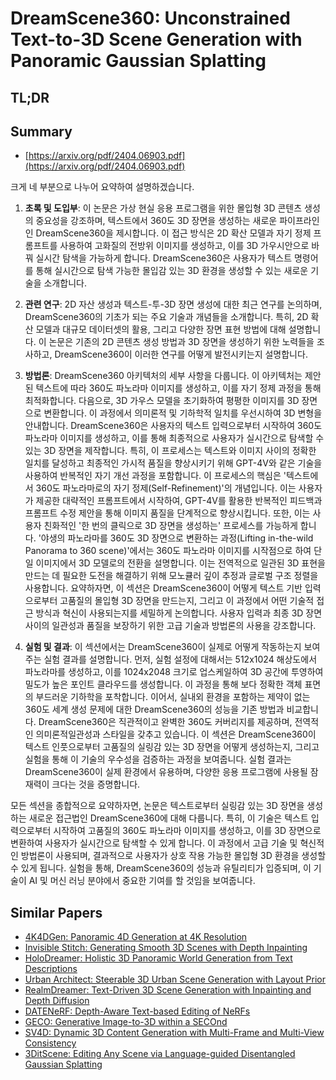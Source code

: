# DreamScene360: Unconstrained Text-to-3D Scene Generation with Panoramic Gaussian Splatting
## TL;DR
## Summary
- [https://arxiv.org/pdf/2404.06903.pdf](https://arxiv.org/pdf/2404.06903.pdf)

크게 네 부분으로 나누어 요약하여 설명하겠습니다.

1. **초록 및 도입부**: 이 논문은 가상 현실 응용 프로그램을 위한 몰입형 3D 콘텐츠 생성의 중요성을 강조하며, 텍스트에서 360도 3D 장면을 생성하는 새로운 파이프라인인 DreamScene360을 제시합니다. 이 접근 방식은 2D 확산 모델과 자기 정제 프롬프트를 사용하여 고화질의 전방위 이미지를 생성하고, 이를 3D 가우시안으로 바꿔 실시간 탐색을 가능하게 합니다. DreamScene360은 사용자가 텍스트 명령어를 통해 실시간으로 탐색 가능한 몰입감 있는 3D 환경을 생성할 수 있는 새로운 기술을 소개합니다.

2. **관련 연구**: 2D 자산 생성과 텍스트-투-3D 장면 생성에 대한 최근 연구를 논의하며, DreamScene360의 기초가 되는 주요 기술과 개념들을 소개합니다. 특히, 2D 확산 모델과 대규모 데이터셋의 활용, 그리고 다양한 장면 표현 방법에 대해 설명합니다. 이 논문은 기존의 2D 콘텐츠 생성 방법과 3D 장면을 생성하기 위한 노력들을 조사하고, DreamScene360이 이러한 연구를 어떻게 발전시키는지 설명합니다.
 
3. **방법론**: DreamScene360 아키텍처의 세부 사항을 다룹니다. 이 아키텍처는 제안된 텍스트에 따라 360도 파노라마 이미지를 생성하고, 이를 자기 정제 과정을 통해 최적화합니다. 다음으로, 3D 가우스 모델을 초기화하여 평평한 이미지를 3D 장면으로 변환합니다. 이 과정에서 의미론적 및 기하학적 일치를 우선시하여 3D 변형을 안내합니다. DreamScene360은 사용자의 텍스트 입력으로부터 시작하여 360도 파노라마 이미지를 생성하고, 이를 통해 최종적으로 사용자가 실시간으로 탐색할 수 있는 3D 장면을 제작합니다. 특히, 이 프로세스는 텍스트와 이미지 사이의 정확한 일치를 달성하고 최종적인 가시적 품질을 향상시키기 위해 GPT-4V와 같은 기술을 사용하여 반복적인 자기 개선 과정을 포함합니다. 이 프로세스의 핵심은 '텍스트에서 360도 파노라마로의 자기 정제(Self-Refinement)'의 개념입니다. 이는 사용자가 제공한 대략적인 프롬프트에서 시작하여, GPT-4V를 활용한 반복적인 피드백과 프롬프트 수정 제안을 통해 이미지 품질을 단계적으로 향상시킵니다. 또한, 이는 사용자 친화적인 '한 번의 클릭으로 3D 장면을 생성하는' 프로세스를 가능하게 합니다. '야생의 파노라마를 360도 3D 장면으로 변환하는 과정(Lifting in-the-wild Panorama to 360 scene)'에서는 360도 파노라마 이미지를 시작점으로 하여 단일 이미지에서 3D 모델로의 전환을 설명합니다. 이는 전역적으로 일관된 3D 표현을 만드는 데 필요한 도전을 해결하기 위해 모노큘러 깊이 추정과 글로벌 구조 정렬을 사용합니다. 요약하자면, 이 섹션은 DreamScene360이 어떻게 텍스트 기반 입력으로부터 고품질의 몰입형 3D 장면을 만드는지, 그리고 이 과정에서 어떤 기술적 접근 방식과 혁신이 사용되는지를 세밀하게 논의합니다. 사용자 입력과 최종 3D 장면 사이의 일관성과 품질을 보장하기 위한 고급 기술과 방법론의 사용을 강조합니다.

4. **실험 및 결과**: 이 섹션에서는 DreamScene360이 실제로 어떻게 작동하는지 보여주는 실험 결과를 설명합니다. 먼저, 실험 설정에 대해서는 512x1024 해상도에서 파노라마를 생성하고, 이를 1024x2048 크기로 업스케일하여 3D 공간에 투영하여 밀도가 높은 포인트 클라우드를 생성합니다. 이 과정을 통해 보다 정확한 객체 표면의 부드러운 기하학을 포착합니다. 이어서, 실내외 환경을 포함하는 제약이 없는 360도 세계 생성 문제에 대한 DreamScene360의 성능을 기존 방법과 비교합니다. DreamScene360은 직관적이고 완벽한 360도 커버리지를 제공하며, 전역적인 의미론적일관성과 스타일을 갖추고 있습니다. 이 섹션은 DreamScene360이 텍스트 인풋으로부터 고품질의 실링감 있는 3D 장면을 어떻게 생성하는지, 그리고 실험을 통해 이 기술의 우수성을 검증하는 과정을 보여줍니다. 실험 결과는 DreamScene360이 실제 환경에서 유용하며, 다양한 응용 프로그램에 사용될 잠재력이 크다는 것을 증명합니다. 

모든 섹션을 종합적으로 요약하자면, 논문은 텍스트로부터 실링감 있는 3D 장면을 생성하는 새로운 접근법인 DreamScene360에 대해 다룹니다. 특히, 이 기술은 텍스트 입력으로부터 시작하여 고품질의 360도 파노라마 이미지를 생성하고, 이를 3D 장면으로 변환하여 사용자가 실시간으로 탐색할 수 있게 합니다. 이 과정에서 고급 기술 및 혁신적인 방법론이 사용되며, 결과적으로 사용자가 상호 작용 가능한 몰입형 3D 환경을 생성할 수 있게 됩니다. 실험을 통해, DreamScene360의 성능과 유틸리티가 입증되며, 이 기술이 AI 및 머신 러닝 분야에서 중요한 기여를 할 것임을 보여줍니다.

## Similar Papers
- [4K4DGen: Panoramic 4D Generation at 4K Resolution](2406.13527.md)
- [Invisible Stitch: Generating Smooth 3D Scenes with Depth Inpainting](2404.19758.md)
- [HoloDreamer: Holistic 3D Panoramic World Generation from Text Descriptions](2407.15187.md)
- [Urban Architect: Steerable 3D Urban Scene Generation with Layout Prior](2404.06780.md)
- [RealmDreamer: Text-Driven 3D Scene Generation with Inpainting and Depth Diffusion](2404.07199.md)
- [DATENeRF: Depth-Aware Text-based Editing of NeRFs](2404.04526.md)
- [GECO: Generative Image-to-3D within a SECOnd](2405.20327.md)
- [SV4D: Dynamic 3D Content Generation with Multi-Frame and Multi-View Consistency](2407.17470.md)
- [3DitScene: Editing Any Scene via Language-guided Disentangled Gaussian Splatting](2405.18424.md)
